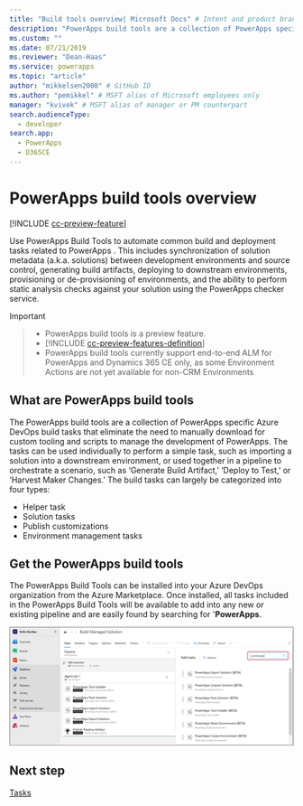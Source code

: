 ```yaml
---
title: "Build tools overview| Microsoft Docs" # Intent and product brand in a unique string of 43-59 chars including spaces
description: "PowerApps build tools are a collection of PowerApps specific Azure DevOps build tasks that eliminate the need to manually download  scripts to manage the development of PowerApps" # 115-145 characters including spaces. This abstract displays in the search result.
ms.custom: ""
ms.date: 07/21/2019
ms.reviewer: "Dean-Haas"
ms.service: powerapps
ms.topic: "article"
author: "mikkelsen2000" # GitHub ID
ms.author: "pemikkel" # MSFT alias of Microsoft employees only
manager: "kvivek" # MSFT alias of manager or PM counterpart
search.audienceType: 
  - developer
search.app: 
  - PowerApps
  - D365CE
---
```


# PowerApps build tools overview

[!INCLUDE [cc-preview-feature](../../includes/cc-preview-feature.md)]

Use PowerApps Build Tools to automate common build and deployment tasks related to PowerApps . This includes synchronization of solution metadata (a.k.a. solutions) between development environments and source control, generating build artifacts, deploying to downstream environments, provisioning or de-provisioning of environments, and the ability to perform static analysis checks against your solution using the PowerApps checker service.

> [!IMPORTANT]


> - PowerApps build tools is a preview feature.
> - [!INCLUDE [cc-preview-features-definition](../../includes/cc-preview-features-definition.md)]
> - PowerApps build tools currently support end-to-end ALM for PowerApps and Dynamics 365 CE only, as some Environment Actions are not yet available for non-CRM Environments  
  
## What are PowerApps build tools

The PowerApps build tools are a collection of PowerApps specific Azure DevOps build tasks that eliminate the need to manually download for custom tooling  and scripts to manage the development of PowerApps. The tasks can be used individually to perform a simple task, such as importing a solution into a downstream environment, or used together in a pipeline to orchestrate a scenario, such as ‘Generate Build Artifact,’ ‘Deploy to Test,’ or ‘Harvest Maker Changes.’ The build tasks can largely be categorized into four types:

- Helper task  
- Solution tasks
- Publish customizations
- Environment management tasks

## Get the PowerApps build tools 
The PowerApps Build Tools can be installed into your Azure DevOps organization from the Azure Marketplace. Once installed, all tasks included in the PowerApps Build Tools will be available to add into any new or existing pipeline and are easily found by searching for '**PowerApps**.

![Get build tools](media/build-tools-download.png)
 
## Next step

[Tasks](build-tools-tasks.md)